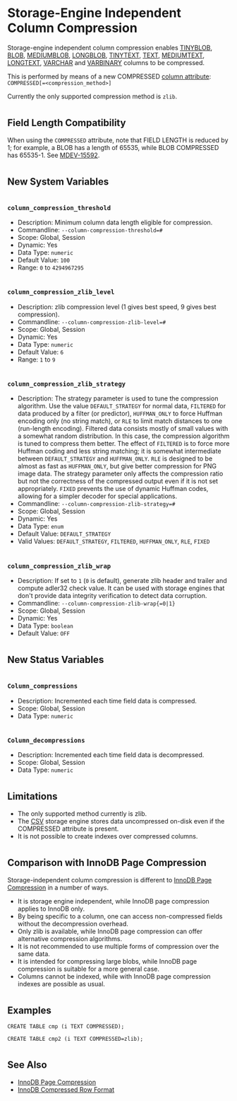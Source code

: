 # Storage-Engine Independent Column Compression

Storage-engine independent column compression enables [TINYBLOB](../../../../reference/data-types/string-data-types/tinyblob.md), [BLOB](../../../../reference/data-types/string-data-types/blob.md), [MEDIUMBLOB](../../../../reference/data-types/string-data-types/mediumblob.md), [LONGBLOB](../../../../reference/data-types/string-data-types/longblob.md), [TINYTEXT](../../../../reference/data-types/string-data-types/tinytext.md), [TEXT](../../../../reference/data-types/string-data-types/text.md), [MEDIUMTEXT](../../../../reference/data-types/string-data-types/mediumtext.md), [LONGTEXT](../../../../reference/data-types/string-data-types/longtext.md), [VARCHAR](../../../../reference/data-types/string-data-types/varchar.md) and [VARBINARY](../../../../reference/data-types/string-data-types/varbinary.md) columns to be compressed.

This is performed by means of a new COMPRESSED [column attribute](../../../../reference/sql-statements-and-structure/sql-statements/data-definition/create/create-tablespace.md#column-and-index-definitions):
`COMPRESSED[=<compression_method>]`

Currently the only supported compression method is `zlib`.

#

## Field Length Compatibility

When using the `COMPRESSED` attribute, note that FIELD LENGTH is reduced by 1; for example, a BLOB has a length of 65535, while BLOB COMPRESSED has 65535-1. See [MDEV-15592](https://jira.mariadb.org/browse/MDEV-15592).

#

## New System Variables

#

### `column_compression_threshold`

* Description: Minimum column data length eligible for compression.
* Commandline: `--column-compression-threshold=#`
* Scope: Global, Session
* Dynamic: Yes
* Data Type: `numeric`
* Default Value: `100`
* Range: `0` to `4294967295`

#

### `column_compression_zlib_level`

* Description: zlib compression level (1 gives best speed, 9 gives best compression).
* Commandline: `--column-compression-zlib-level=#`
* Scope: Global, Session
* Dynamic: Yes
* Data Type: `numeric`
* Default Value: `6`
* Range: `1` to `9`

#

### `column_compression_zlib_strategy`

* Description: The strategy parameter is used to tune the compression algorithm. Use the value `DEFAULT_STRATEGY` for normal data, `FILTERED` for data produced by a filter (or predictor), `HUFFMAN_ONLY` to force Huffman encoding only (no string match), or `RLE` to limit match distances to one (run-length encoding). Filtered data consists mostly of small values with a somewhat random distribution. In this case, the compression algorithm is tuned to compress them better. The effect of `FILTERED` is to force more Huffman coding and less string matching; it is somewhat intermediate between `DEFAULT_STRATEGY` and `HUFFMAN_ONLY`. `RLE` is designed to be almost as fast as `HUFFMAN_ONLY`, but give better compression for PNG image data. The strategy parameter only affects the compression ratio but not the correctness of the compressed output even if it is not set appropriately. `FIXED` prevents the use of dynamic Huffman codes, allowing for a simpler decoder for special applications.
* Commandline: `--column-compression-zlib-strategy=#`
* Scope: Global, Session
* Dynamic: Yes
* Data Type: `enum`
* Default Value: `DEFAULT_STRATEGY`
* Valid Values: `DEFAULT_STRATEGY`, `FILTERED`, `HUFFMAN_ONLY`, `RLE`, `FIXED`

#

### `column_compression_zlib_wrap`

* Description: If set to `1` (`0` is default), generate zlib header and trailer and compute adler32 check value. It can be used with storage engines that don't provide data integrity verification to detect data corruption.
* Commandline: `--column-compression-zlib-wrap{=0|1}`
* Scope: Global, Session
* Dynamic: Yes
* Data Type: `boolean`
* Default Value: `OFF`

#

## New Status Variables

#

### `Column_compressions`

* Description: Incremented each time field data is compressed.
* Scope: Global, Session
* Data Type: `numeric`

#

### `Column_decompressions`

* Description: Incremented each time field data is decompressed.
* Scope: Global, Session
* Data Type: `numeric`

#

## Limitations

* The only supported method currently is zlib.
* The [CSV](../../../../reference/storage-engines/csv/csv-overview.md) storage engine stores data uncompressed on-disk even if the COMPRESSED attribute is present.
* It is not possible to create indexes over compressed columns.

#

## Comparison with InnoDB Page Compression

Storage-independent column compression is different to [InnoDB Page Compression](../../../../reference/storage-engines/innodb/innodb-page-compression.md) in a number of ways.

* It is storage engine independent, while InnoDB page compression applies to InnoDB only.
* By being specific to a column, one can access non-compressed fields without the decompression overhead.
* Only zlib is available, while InnoDB page compression can offer alternative compression algorithms.
* It is not recommended to use multiple forms of compression over the same data.
* It is intended for compressing large blobs, while InnoDB page compression is suitable for a more general case.
* Columns cannot be indexed, while with InnoDB page compression indexes are possible as usual.

#

## Examples

```
CREATE TABLE cmp (i TEXT COMPRESSED);

CREATE TABLE cmp2 (i TEXT COMPRESSED=zlib);
```

#

## See Also

* [InnoDB Page Compression](../../../../reference/storage-engines/innodb/innodb-page-compression.md)
* [InnoDB Compressed Row Format](../../../../reference/storage-engines/innodb/innodb-row-formats/innodb-compressed-row-format.md)